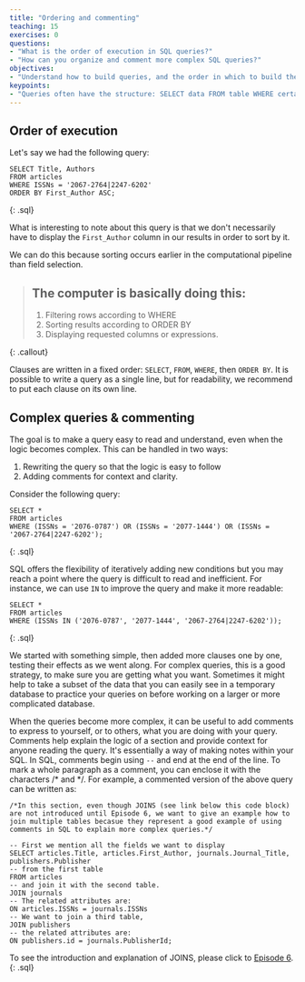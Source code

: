 ```yaml
---
title: "Ordering and commenting"
teaching: 15
exercises: 0
questions:
- "What is the order of execution in SQL queries?"
- "How can you organize and comment more complex SQL queries?"
objectives:
- "Understand how to build queries, and the order in which to build the parts."
keypoints:
- "Queries often have the structure: SELECT data FROM table WHERE certain criteria are present."
---
```


## Order of execution

Let's say we had the following query:

~~~
SELECT Title, Authors
FROM articles
WHERE ISSNs = '2067-2764|2247-6202'
ORDER BY First_Author ASC;
~~~
{: .sql}

What is interesting to note about this query is that we don't necessarily have to display the `First_Author` column in our results in order to sort by it.

We can do this because sorting occurs earlier in the computational pipeline than field selection.

> ## The computer is basically doing this:
>
> 1. Filtering rows according to WHERE
> 2. Sorting results according to ORDER BY
> 3. Displaying requested columns or expressions.
>
{: .callout}

Clauses are written in a fixed order: `SELECT`, `FROM`, `WHERE`, then `ORDER BY`. It is possible to write a query as a single line, but for readability, we recommend to put each clause on its own line.


## Complex queries & commenting

The goal is to make a query easy to read and understand, even when the logic becomes complex. This can be handled in two ways:

1. Rewriting the query so that the logic is easy to follow
2. Adding comments for context and clarity. 

Consider the following query:

~~~
SELECT *
FROM articles
WHERE (ISSNs = '2076-0787') OR (ISSNs = '2077-1444') OR (ISSNs = '2067-2764|2247-6202');
~~~
{: .sql}

SQL offers the flexibility of iteratively adding new conditions but you may reach a point where the query is difficult to read and inefficient. For instance, we can use `IN` to improve the query and make it more readable:

~~~
SELECT *
FROM articles
WHERE (ISSNs IN ('2076-0787', '2077-1444', '2067-2764|2247-6202'));
~~~
{: .sql}

We started with something simple, then added more clauses one by one, testing
their effects as we went along.  For complex queries, this is a good strategy, to make sure you are getting what you want.  Sometimes it might help to take a subset of the data that you can easily see in a temporary database to practice your queries on before working on a larger or more complicated database.

When the queries become more complex, it can be useful to add comments to express to yourself, or to others, what you are doing with your query. Comments help explain the logic of a section and provide context for anyone reading the query. It's essentially a way of making notes within your SQL. In SQL, comments begin using <code class="language-plaintext highlighter-rouge">--</code> and end at the end of the line. To mark a whole paragraph as a comment, you can enclose it with the characters /* and */. For example, a commented version of the above query can be written as:

~~~
/*In this section, even though JOINS (see link below this code block) are not introduced until Episode 6, we want to give an example how to
join multiple tables becasue they represent a good example of using comments in SQL to explain more complex queries.*/

-- First we mention all the fields we want to display
SELECT articles.Title, articles.First_Author, journals.Journal_Title, publishers.Publisher
-- from the first table
FROM articles
-- and join it with the second table.
JOIN journals
-- The related attributes are:
ON articles.ISSNs = journals.ISSNs
-- We want to join a third table,
JOIN publishers
-- the related attributes are:
ON publishers.id = journals.PublisherId;
~~~

To see the introduction and explanation of JOINS, please click to [Episode 6](https://librarycarpentry.org/lc-sql/06-joins-aliases/index.html).
{: .sql}
